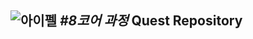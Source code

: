 ![아이펠](https://static.aiffel.io/assets/img/landing-2023/aiffel_favicon-w.ico)  _#8코어 과정_ **Quest Repository**
-----------------------------------------------  